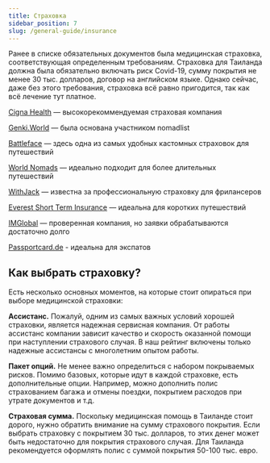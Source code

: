 ```yaml
---
title: Страховка
sidebar_position: 7
slug: /general-guide/insurance
---
```


Ранее в списке обязательных документов была медицинская страховка, соответствующая определенным требованиям. Страховка для Таиланда должна была обязательно включать риск Covid-19, сумму покрытия не менее 30 тыс. долларов, договор на английском языке. Однако сейчас, даже без этого требования, страховка всё равно пригодится, так как всё лечение тут платное.

[Cigna Health](https://www.cigna.com/) — высокорекоммендуемая страховая компания

[Genki.World](https://genki.world/) — была основана участником nomadlist

[Battleface](https://www.battleface.com/en-eu/) — здесь одна из самых удобных кастомных страховок для путешествий

[World Nomads](https://www.worldnomads.com/row/travel-insurance) — идеально подходит для более длительных путешествий

[WithJack](https://withjack.co.uk/) — известна за профессиональную страховку для фрилансеров

[Everest Short Term Insurance](https://www.everestre.com/Insurance/Products/Accident-and-Health/Short-Term-Medical) — идеальна для коротких путешествий

[IMGlobal](https://www.imglobal.com/) — проверенная компания, но заявки обрабатываются достаточно долго

[Passportcard.de](https://www.passportcard.de/en/home-en/) - идеальна для экспатов



## Как выбрать страховку?
Есть несколько основных моментов, на которые стоит опираться при выборе медицинской страховки:

**Ассистанс.** Пожалуй, одним из самых важных условий хорошей страховки, является надежная сервисная компания. От работы ассистанс компании зависит качество и скорость оказанной помощи при наступлении страхового случая. В наш рейтинг включены только надежные ассистансы с многолетним опытом работы.

**Пакет опций.** Не менее важно определиться с набором покрываемых рисков. Помимо базовых, которые идут в каждой страховке, есть дополнительные опции. Например, можно дополнить полис страхованием багажа и отмены поездки, покрытием расходов при утрате документов и т.д.

**Страховая сумма.** Поскольку медицинская помощь в Таиланде стоит дорого, нужно обратить внимание на сумму страхового покрытия. Если выбрать страховку с покрытием 30 тыс. долларов, то этих денег может быть недостаточно для покрытия страхового случая. Для Таиланда рекомендуется оформлять полис с суммой покрытия 50-100 тыс. евро.

